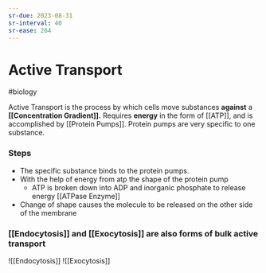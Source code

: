 ```yaml
---
sr-due: 2023-08-31
sr-interval: 40
sr-ease: 264
---
```

# Active Transport
#biology 

Active Transport is the process by which cells move substances **against** a **[[Concentration Gradient]].** 
Requires **energy** in the form of [[ATP]], and is accomplished by [[Protein Pumps]]. Protein pumps are very specific to one substance.
### Steps
- The specific substance binds to the protein pumps.
- With the help of energy from atp the shape of the protein pump
	- ATP is broken down into ADP and inorganic phosphate to release energy [[ATPase Enzyme]]
- Change of shape causes the molecule to be released on the other side of the membrane

### [[Endocytosis]] and [[Exocytosis]] are also forms of bulk active transport

![[Endocytosis]]
![[Exocytosis]]